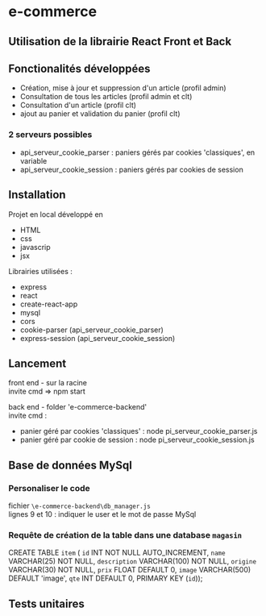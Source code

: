 # e-commerce

## Utilisation de la librairie React Front et Back

## Fonctionalités développées 
* Création, mise à jour et suppression d'un article (profil admin)
* Consultation de tous les articles (profil admin et clt)
* Consultation d'un article (profil clt)
* ajout au panier et validation du panier (profil clt)

### 2 serveurs possibles 
* api_serveur_cookie_parser : paniers gérés par cookies 'classiques', en variable
* api_serveur_cookie_session : paniers gérés par cookies de session

## Installation

Projet en local développé en 

* HTML
* css 
* javascrip
* jsx

Librairies utilisées :

* express 
* react
* create-react-app
* mysql
* cors
* cookie-parser (api_serveur_cookie_parser)
* express-session (api_serveur_cookie_session)

## Lancement

front end - sur la racine  
invite cmd => npm start

back end - folder 'e-commerce-backend'  
invite cmd : 
* panier géré par cookies 'classiques' : node pi_serveur_cookie_parser.js
* panier géré par cookie de session : node pi_serveur_cookie_session.js

## Base de données MySql

### Personaliser le code

fichier `\e-commerce-backend\db_manager.js`  
lignes 9 et 10 : indiquer le user et le mot de passe MySql

### Requête de création de la table dans une database `magasin`
CREATE TABLE `item` (
  `id` INT NOT NULL AUTO_INCREMENT,
  `name` VARCHAR(25) NOT NULL,
  `description` VARCHAR(100) NOT NULL,
  `origine` VARCHAR(30) NOT NULL,
  `prix` FLOAT DEFAULT 0,
  `image` VARCHAR(500) DEFAULT 'image',
  `qte` INT DEFAULT 0,
  PRIMARY KEY (`id`));

## Tests unitaires



